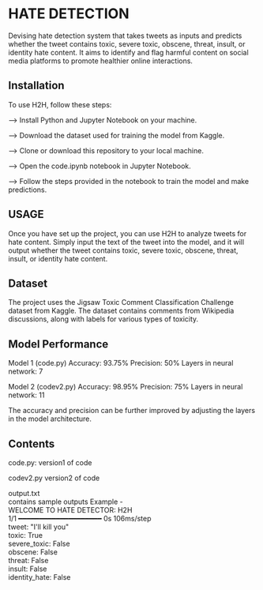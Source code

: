 
# HATE DETECTION

Devising hate detection system that takes tweets as inputs and predicts whether the tweet contains toxic, severe toxic, obscene, threat, insult, or identity hate content. It aims to identify and flag harmful content on social media platforms to promote healthier online interactions.


## Installation
To use H2H, follow these steps:

--> Install Python and Jupyter Notebook on your machine.

--> Download the dataset used for training the model from Kaggle.

--> Clone or download this repository to your local machine.

--> Open the code.ipynb notebook in Jupyter Notebook.

--> Follow the steps provided in the notebook to train the model and make predictions.

## USAGE
Once you have set up the project, you can use H2H to analyze tweets for hate content. Simply input the text of the tweet into the model, and it will output whether the tweet contains toxic, severe toxic, obscene, threat, insult, or identity hate content.
## Dataset
The project uses the Jigsaw Toxic Comment Classification Challenge dataset from Kaggle. The dataset contains comments from Wikipedia discussions, along with labels for various types of toxicity.
## Model Performance
Model 1 (code.py)
Accuracy: 93.75%
Precision: 50%
Layers in neural network: 7

Model 2 (codev2.py)
Accuracy: 98.95%
Precision: 75%
Layers in neural network: 11

The accuracy and precision can be further improved by adjusting the layers in the model architecture.
## Contents
code.py:
version1 of code

codev2.py
version2 of code

output.txt  
contains sample outputs Example -  
WELCOME TO HATE DETECTOR: H2H  
1/1 ━━━━━━━━━━━━━━━━━━━━ 0s 106ms/step  
tweet: "I'll kill you"  
toxic: True  
severe_toxic: False  
obscene: False  
threat: False  
insult: False  
identity_hate: False  
